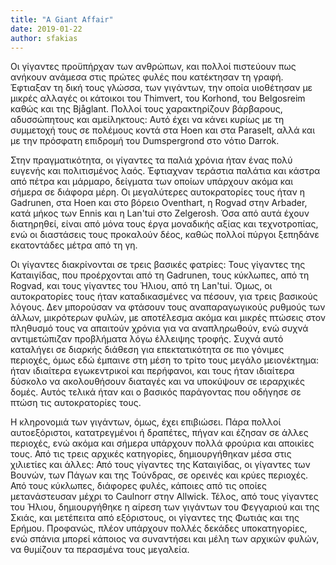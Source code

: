 ```yaml
---
title: "A Giant Affair"
date: 2019-01-22
author: sfakias
---
```


Οι γίγαντες προϋπήρχαν των ανθρώπων, και πολλοί πιστεύουν πως ανήκουν ανάμεσα
στις πρώτες φυλές που κατέκτησαν τη γραφή. Έφτιαξαν τη δική τους γλώσσα, των
γιγάντων, την οποία υιοθέτησαν με μικρές αλλαγές οι κάτοικοι του Thimvert, του
Korhond, του Belgosreim καθώς και της Bjåglant. Πολλοί τους χαρακτηρίζουν
βάρβαρους, αδυσσώπητους και αμείληκτους: Αυτό έχει να κάνει κυρίως με τη
συμμετοχή τους σε πολέμους κοντά στα Hoen και στα Paraselt, αλλά και με την
πρόσφατη επιδρομή του Dumspergrond στο νότιο Darrok.



Στην πραγματικότητα, οι γίγαντες τα παλιά χρόνια ήταν ένας πολύ ευγενής και
πολιτισμένος λαός. Έφτιαχναν τεράστια παλάτια και κάστρα από πέτρα και
μάρμαρο, δείγματα των οποίων υπάρχουν ακόμα και σήμερα σε διάφορα μέρη. Οι
μεγαλύτερες αυτοκρατορίες τους ήταν η Gadrunen, στα Hoen και στο βόρειο
Oventhart, η Rogvad στην Arbader, κατά μήκος των Ennis και η Lan'tui στο
Zelgerosh. Όσα από αυτά έχουν διατηρηθεί, είναι από μόνα τους έργα μοναδικής
αξίας και τεχνοτροπίας, ενώ οι διαστάσεις τους προκαλούν δέος, καθώς πολλοί
πύργοι ξεπηδάνε εκατοντάδες μέτρα από τη γη.



Οι γίγαντες διακρίνονται σε τρεις βασικές φατρίες: Τους γίγαντες της
Καταιγίδας, που προέρχονται από τη Gadrunen, τους κύκλωπες, από τη Rogvad, και
τους γίγαντες του Ήλιου, από τη Lan'tui. Όμως, οι αυτοκρατορίες τους ήταν
καταδικασμένες να πέσουν, για τρεις βασικούς λόγους. Δεν μπορούσαν να φτάσουν
τους αναπαραγωγικούς ρυθμούς των άλλων, μικρότερων φυλών, με αποτέλεσμα ακόμα
και μικρές πτώσεις στον πληθυσμό τους να απαιτούν χρόνια για να αναπληρωθούν,
ενώ συχνά αντιμετώπιζαν προβλήματα λόγω έλλειψης τροφής. Συχνά αυτό καταλήγει
σε διαρκής διάθεση για επεκτατικότητα σε πιο γόνιμες περιοχές, όμως εδώ
έμπαινε στη μέση το τρίτο τους μεγάλο μειονέκτημα: ήταν ιδιαίτερα εγωκεντρικοί
και περήφανοι, και τους ήταν ιδιαίτερα δύσκολο να ακολουθήσουν διαταγές και να
υποκύψουν σε ιεραρχικές δομές. Αυτός τελικά ήταν και ο βασικός παράγοντας που
οδήγησε σε πτώση τις αυτοκρατορίες τους.



Η κληρονομιά των γιγάντων, όμως, έχει επιβιώσει. Πάρα πολλοί αυτοεξόριστοι,
κατατρεγμένοι ή δραπέτες, πήγαν και έζησαν σε άλλες περιοχές, ενώ ακόμα και
σήμερα υπάρχουν πολλά φρούρια και αποικίες τους. Από τις τρεις αρχικές
κατηγορίες, δημιουργήθηκαν μέσα στις χιλιετίες και άλλες: Από τους γίγαντες
της Καταιγίδας, οι γίγαντες των Βουνών, των Πάγων και της Τούνδρας, σε ορεινές
και κρύες περιοχές. Από τους κύκλωπες, διάφορες φυλές, κάποιες από τις οποίες
μετανάστευσαν μέχρι το Caulnorr στην Allwick. Τέλος, από τους γίγαντες του
Ήλιου, δημιουργήθηκε η αίρεση των γιγάντων του Φεγγαριού και της Σκιάς, και
μετέπειτα από εξόριστους, οι γίγαντες της Φωτιάς και της Ερήμου. Προφανώς,
πλέον υπάρχουν πολλές δεκάδες υποκατηγορίες, ενώ σπάνια μπορεί κάποιος να
συναντήσει και μέλη των αρχικών φυλών, να θυμίζουν τα περασμένα τους μεγαλεία.

